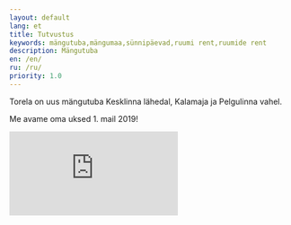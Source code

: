 ```yaml
---
layout: default
lang: et
title: Tutvustus
keywords: mängutuba,mängumaa,sünnipäevad,ruumi rent,ruumide rent
description: Mängutuba
en: /en/
ru: /ru/
priority: 1.0
---
```


Torela on uus mängutuba Kesklinna lähedal, Kalamaja ja Pelgulinna vahel.

Me avame oma uksed 1. mail 2019!

<iframe id="subscribe" scrolling="no" src="https://sibforms.com/serve/MUIEACBo9kqTSg3hOBGm6lvVM1i_B95-TaL_tGYa4M-dklkw_t7PVwjF5_hdOuqZRC2jD1OpQnpHYggVxHbKXoxftx_YqC9ByQ_i2rBtKeX_ZyZdEH-c5MmUmPkdI4HdFBVizHYSF531FmDJ07t_KbFZpq0VvdLzAd2nNJhdmXjovTjsi0xkS_EU3YHLtUjByNXLZ75bC7KcBYRD" frameborder="0" scrolling="auto"></iframe>
